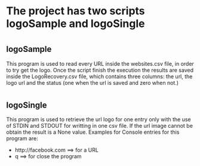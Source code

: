 # <h1> The project has two scripts logoSample and logoSingle </h1>

# <h2> logoSample </h2>

This program is used to read every URL inside the websites.csv file, in order to try get the logo. Once the script finish the execution the results are saved inside the LogoRecovery.csv file,  which contains three columns: the url, the logo url and the status (one when the url is saved and zero when not.)

# <h2> logoSingle </h2>

This program is used to retrieve the url logo for one entry only with the use of STDIN and STDOUT for writting in one csv file. If the url image cannot be obtain the result is a None value. Examples for Console entries for this program are:


<ul>
  <li>http://facebook.com ==> for a URL </li>
  <li>q ==> for close the program</li>
</ul>


